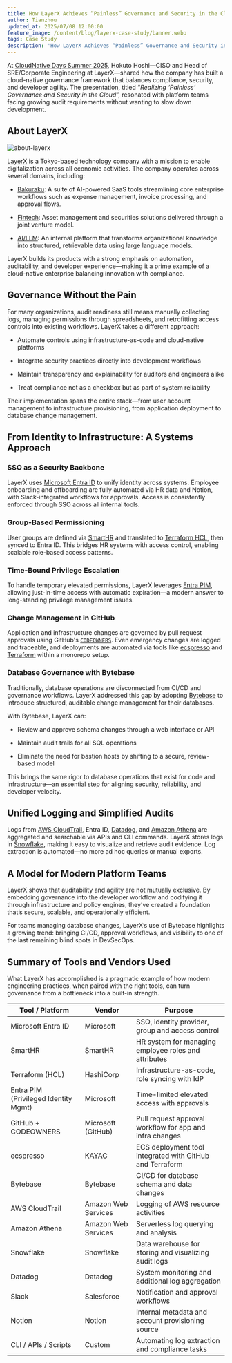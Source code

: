 ```yaml
---
title: How LayerX Achieves “Painless” Governance and Security in the Cloud
author: Tianzhou
updated_at: 2025/07/08 12:00:00
feature_image: /content/blog/layerx-case-study/banner.webp
tags: Case Study
description: 'How LayerX Achieves “Painless” Governance and Security in the Cloud'
---
```


At [CloudNative Days Summer 2025](https://event.cloudnativedays.jp/cnds2025), Hokuto Hoshi—CISO and Head of SRE/Corporate Engineering at LayerX—shared how the company has built a cloud-native governance framework that balances compliance, security, and developer agility. The presentation, titled “_Realizing ‘Painless’ Governance and Security in the Cloud_”, resonated with platform teams facing growing audit requirements without wanting to slow down development.

## About LayerX

![about-layerx](/content/blog/layerx-case-study/about-layerx.webp)

[LayerX](https://layerx.co.jp/) is a Tokyo-based technology company with a mission to enable digitalization across all economic activities. The company operates across several domains, including:

- [Bakuraku](https://bakuraku.jp/): A suite of AI-powered SaaS tools streamlining core enterprise workflows such as expense management, invoice processing, and approval flows.

- [Fintech](https://corp.mitsui-x.com/): Asset management and securities solutions delivered through a joint venture model.

- [AI/LLM](https://getaiworkforce.com/): An internal platform that transforms organizational knowledge into structured, retrievable data using large language models.

LayerX builds its products with a strong emphasis on automation, auditability, and developer experience—making it a prime example of a cloud-native enterprise balancing innovation with compliance.

## Governance Without the Pain

For many organizations, audit readiness still means manually collecting logs, managing permissions through spreadsheets, and retrofitting access controls into existing workflows. LayerX takes a different approach:

- Automate controls using infrastructure-as-code and cloud-native platforms

- Integrate security practices directly into development workflows

- Maintain transparency and explainability for auditors and engineers alike

- Treat compliance not as a checkbox but as part of system reliability

Their implementation spans the entire stack—from user account management to infrastructure provisioning, from application deployment to database change management.

## From Identity to Infrastructure: A Systems Approach

### SSO as a Security Backbone

LayerX uses [Microsoft Entra ID](https://www.microsoft.com/en-us/security/business/identity-access/microsoft-entra-id) to unify identity across systems. Employee onboarding and offboarding are fully automated via HR data and Notion, with Slack-integrated workflows for approvals. Access is consistently enforced through SSO across all internal tools.

### Group-Based Permissioning

User groups are defined via [SmartHR](https://smarthr.jp/) and translated to [Terraform HCL](https://developer.hashicorp.com/terraform/language), then synced to Entra ID. This bridges HR systems with access control, enabling scalable role-based access patterns.

### Time-Bound Privilege Escalation

To handle temporary elevated permissions, LayerX leverages [Entra PIM](https://learn.microsoft.com/en-us/entra/id-governance/privileged-identity-management/pim-configure), allowing just-in-time access with automatic expiration—a modern answer to long-standing privilege management issues.

### Change Management in GitHub

Application and infrastructure changes are governed by pull request approvals using GitHub's [`CODEOWNERS`](https://docs.github.com/en/repositories/managing-your-repositorys-settings-and-features/customizing-your-repository/about-code-owners). Even emergency changes are logged and traceable, and deployments are automated via tools like [ecspresso](https://github.com/kayac/ecspresso) and [Terraform](https://www.terraform.io/) within a monorepo setup.

### Database Governance with Bytebase

Traditionally, database operations are disconnected from CI/CD and governance workflows. LayerX addressed this gap by adopting [Bytebase](/) to introduce structured, auditable change management for their databases.

With Bytebase, LayerX can:

- Review and approve schema changes through a web interface or API

- Maintain audit trails for all SQL operations

- Eliminate the need for bastion hosts by shifting to a secure, review-based model

This brings the same rigor to database operations that exist for code and infrastructure—an essential step for aligning security, reliability, and developer velocity.

## Unified Logging and Simplified Audits

Logs from [AWS CloudTrail](https://aws.amazon.com/cloudtrail/), Entra ID, [Datadog](https://www.datadoghq.com/), and [Amazon Athena](https://aws.amazon.com/athena/) are aggregated and searchable via APIs and CLI commands. LayerX stores logs in [Snowflake](https://www.snowflake.com/), making it easy to visualize and retrieve audit evidence. Log extraction is automated—no more ad hoc queries or manual exports.

## A Model for Modern Platform Teams

LayerX shows that auditability and agility are not mutually exclusive. By embedding governance into the developer workflow and codifying it through infrastructure and policy engines, they’ve created a foundation that’s secure, scalable, and operationally efficient.

For teams managing database changes, LayerX’s use of Bytebase highlights a growing trend: bringing CI/CD, approval workflows, and visibility to one of the last remaining blind spots in DevSecOps.

## Summary of Tools and Vendors Used

What LayerX has accomplished is a pragmatic example of how modern engineering practices, when paired with the right tools, can turn governance from a bottleneck into a built-in strength.

| Tool / Platform                      | Vendor              | Purpose                                                  |
| ------------------------------------ | ------------------- | -------------------------------------------------------- |
| Microsoft Entra ID                   | Microsoft           | SSO, identity provider, group and access control         |
| SmartHR                              | SmartHR             | HR system for managing employee roles and attributes     |
| Terraform (HCL)                      | HashiCorp           | Infrastructure-as-code, role syncing with IdP            |
| Entra PIM (Privileged Identity Mgmt) | Microsoft           | Time-limited elevated access with approvals              |
| GitHub + CODEOWNERS                  | Microsoft (GitHub)  | Pull request approval workflow for app and infra changes |
| ecspresso                            | KAYAC               | ECS deployment tool integrated with GitHub and Terraform |
| Bytebase                             | Bytebase            | CI/CD for database schema and data changes               |
| AWS CloudTrail                       | Amazon Web Services | Logging of AWS resource activities                       |
| Amazon Athena                        | Amazon Web Services | Serverless log querying and analysis                     |
| Snowflake                            | Snowflake           | Data warehouse for storing and visualizing audit logs    |
| Datadog                              | Datadog             | System monitoring and additional log aggregation         |
| Slack                                | Salesforce          | Notification and approval workflows                      |
| Notion                               | Notion              | Internal metadata and account provisioning source        |
| CLI / APIs / Scripts                 | Custom              | Automating log extraction and compliance tasks           |
